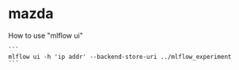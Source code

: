 # mazda

How to use "mlflow ui"

    ```
    mlflow ui -h 'ip addr' --backend-store-uri ../mlflow_experiment
    ```
